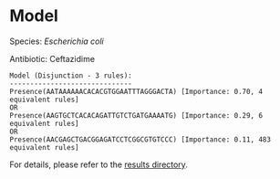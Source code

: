 
# Model

Species: *Escherichia coli*

Antibiotic: Ceftazidime

```
Model (Disjunction - 3 rules):
------------------------------
Presence(AATAAAAAACACACGTGGAATTTAGGGACTA) [Importance: 0.70, 4 equivalent rules]
OR
Presence(AAGTGCTCACACAGATTGTCTGATGAAAATG) [Importance: 0.29, 6 equivalent rules]
OR
Presence(AACGAGCTGACGGAGATCCTCGGCGTGTCCC) [Importance: 0.11, 483 equivalent rules]

```

For details, please refer to the [results directory](../../../../../results/scm_b/escherichia%20coli/ceftazidime/repeat_10/).

